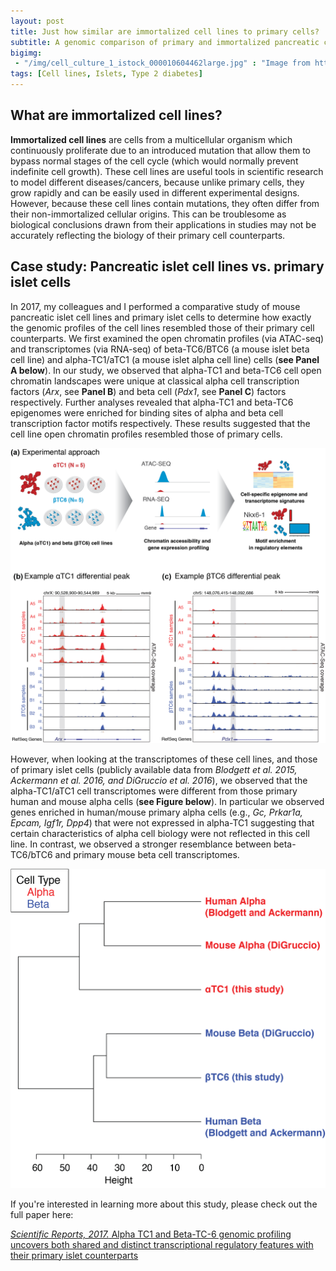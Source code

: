 ```yaml
---
layout: post
title: Just how similar are immortalized cell lines to primary cells?
subtitle: A genomic comparison of primary and immortalized pancreatic cell lines
bigimg: 
 - "/img/cell_culture_1_istock_000010604462large.jpg" : "Image from http://foldink.am"
tags: [Cell lines, Islets, Type 2 diabetes]
---
```


## What are immortalized cell lines?

**Immortalized cell lines** are cells from a multicellular organism which continuously proliferate due to an introduced mutation
that allow them to bypass normal stages of the cell cycle (which would normally prevent indefinite cell growth). These cell lines
are useful tools in scientific research to model different diseases/cancers, because unlike primary cells, they grow rapidly and
can be easily used in different experimental designs. However, because these cell lines contain mutations, they often differ
from their non-immortalized cellular origins. This can be troublesome as biological conclusions drawn from their applications in studies may not be accurately reflecting the biology of their primary cell counterparts. 

## Case study: Pancreatic islet cell lines vs. primary islet cells

In 2017, my colleagues and I performed a comparative study of mouse pancreatic islet cell lines and primary islet cells to determine
how exactly the genomic profiles of the cell lines resembled those of their primary cell counterparts. 
We first examined the open chromatin profiles (via ATAC-seq) and transcriptomes (via RNA-seq) of beta-TC6/BTC6 (a mouse islet beta cell line) and alpha-TC1/aTC1 (a mouse islet alpha cell line) cells (**see Panel A below**). In our study, 
we observed that alpha-TC1 and beta-TC6 cell open chromatin landscapes were unique at classical alpha cell transcription factors
(_Arx_, see **Panel B**) and beta cell (_Pdx1_, see **Panel C**) factors respectively. Further analyses revealed that alpha-TC1
and beta-TC6 epigenomes were enriched for binding sites of alpha and beta cell transcription factor motifs respectively.
These results suggested that the cell line open chromatin profiles resembled those of primary cells.

![](/img/Revised_Stitzel_Ucar_Figure_1.png)

However, when looking at the transcriptomes of these cell lines, and those of primary islet cells (publicly available data from 
_Blodgett et al. 2015, Ackermann et al. 2016, and DiGruccio et al. 2016_), we observed that the alpha-TC1/aTC1 cell transcriptomes were 
different from those primary human and mouse alpha cells (**see Figure below**). In particular we observed genes enriched in human/mouse primary alpha cells (e.g., _Gc, Prkar1a, Epcam, Igf1r, Dpp4_) that were not expressed in alpha-TC1 suggesting that certain characteristics of alpha cell biology were not reflected in this cell line. In contrast, we observed a stronger resemblance between beta-TC6/bTC6 and primary mouse beta cell transcriptomes. 

![](/img/Cell.line.comparison.png)

If you're interested in learning more about this study, please check out the full paper here:

[*Scientific Reports, 2017.* Alpha TC1 and Beta-TC-6 genomic profiling uncovers both shared and distinct transcriptional regulatory features with their primary islet counterparts](https://www.nature.com/articles/s41598-017-12335-1)

